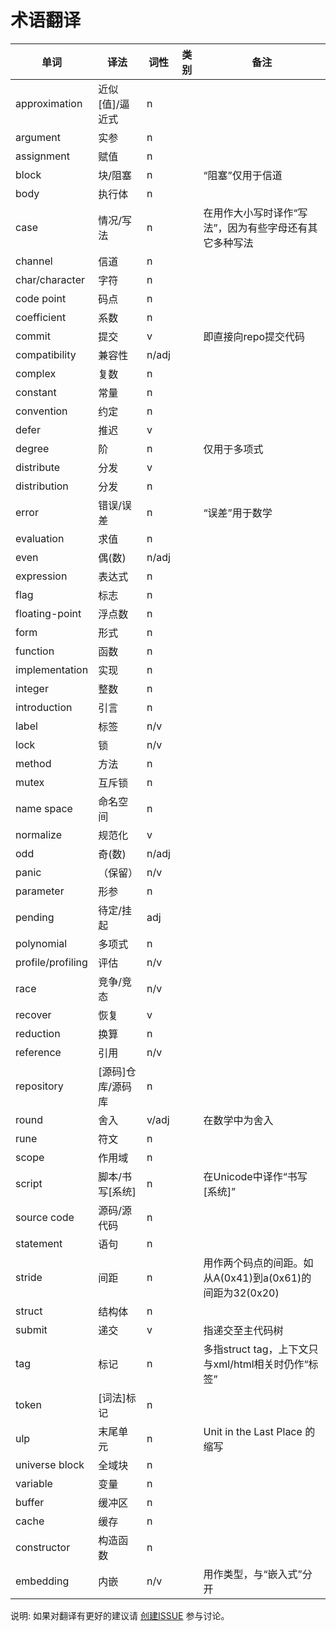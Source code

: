 # 术语翻译

单词              | 译法              | 词性   | 类别 | 备注
----------------- | ----------------- | ------ | ---- | ----
approximation     | 近似[值]/逼近式   | n      |      |
argument          | 实参              | n      |      |
assignment        | 赋值              | n      |      |
block             | 块/阻塞           | n      |      | “阻塞”仅用于信道
body              | 执行体            | n      |      |
case              | 情况/写法         | n      |      | 在用作大小写时译作“写法”，因为有些字母还有其它多种写法
channel           | 信道              | n      |      |
char/character    | 字符              | n      |      |
code point        | 码点              | n      |      |
coefficient       | 系数              | n      |      |
commit            | 提交              | v      |      | 即直接向repo提交代码
compatibility     | 兼容性            | n/adj  |      |
complex           | 复数              | n      |      |
constant          | 常量              | n      |      |
convention        | 约定              | n      |      |
defer             | 推迟              | v      |      |
degree            | 阶                | n      |      | 仅用于多项式
distribute        | 分发              | v      |      |
distribution      | 分发              | n      |      |
error             | 错误/误差         | n      |      | “误差”用于数学
evaluation        | 求值              | n      |      |
even              | 偶(数)            | n/adj  |      |
expression        | 表达式            | n      |      |
flag              | 标志              | n      |      |
floating-point    | 浮点数            | n      |      |
form              | 形式              | n      |      |
function          | 函数              | n      |      |
implementation    | 实现              | n      |      |
integer           | 整数              | n      |      |
introduction      | 引言              | n      |      |
label             | 标签              | n/v    |      |
lock              | 锁                | n/v    |      |
method            | 方法              | n      |      |
mutex             | 互斥锁            | n      |      |
name space        | 命名空间          | n      |      |
normalize         | 规范化            | v      |      |
odd               | 奇(数)            | n/adj  |      |
panic             |（保留）           | n/v    |      |
parameter         | 形参              | n      |      |
pending           | 待定/挂起         | adj    |      |
polynomial        | 多项式            | n      |      |
profile/profiling | 评估              | n/v    |      |
race              | 竞争/竞态         | n/v    |      |
recover           | 恢复              | v      |      |
reduction         | 换算              | n      |      |
reference         | 引用              | n/v    |      |
repository        | [源码]仓库/源码库 | n      |      |
round             | 舍入              | v/adj  |      | 在数学中为舍入
rune              | 符文              | n      |      |
scope             | 作用域            | n      |      |
script            | 脚本/书写[系统]   | n      |      | 在Unicode中译作“书写[系统]”
source code       | 源码/源代码       | n      |      |
statement         | 语句              | n      |      |
stride            | 间距              | n      |      | 用作两个码点的间距。如从A(0x41)到a(0x61)的间距为32(0x20)
struct            | 结构体            | n      |      |
submit            | 递交              | v      |      | 指递交至主代码树
tag               | 标记              | n      |      | 多指struct tag，上下文只与xml/html相关时仍作“标签”
token             | [词法]标记        | n      |      |
ulp               | 末尾单元          | n      |      | Unit in the Last Place 的缩写
universe block    | 全域块            | n      |      |
variable          | 变量              | n      |      |
buffer            | 缓冲区            | n      |      |
cache             | 缓存              | n      |      |
constructor       | 构造函数          | n      |      |
embedding         | 内嵌              | n/v    |      | 用作类型，与“嵌入式”分开

说明: 如果对翻译有更好的建议请 [创建ISSUE](https://github.com/golang-china/golang-china.github.com/issues/new) 参与讨论。